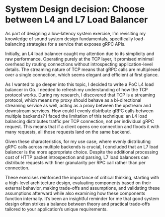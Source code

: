 # System Design decision: Choose between L4 and L7 Load Balancer

As part of designing a low-latency system exercise, I’m revisiting my knowledge of sound system design fundamentals, specifically load-balancing strategies for a service that exposes gRPC APIs.

Initially, an L4 load balancer caught my attention due to its simplicity and raw performance. Operating purely at the TCP layer, it promised minimal overhead by routing connections without introspecting application-level details. The streaming nature of TCP means that gRPC calls are multiplexed over a single connection, which seems elegant and efficient at first glance.

As I wanted to go deeper into this topic, I decided to write a PoC L4 load balancer in Go. I needed to refresh my understanding of how the TCP protocol works. During my research, I discovered that TCP is a streaming protocol, which means my proxy should behave as a bi-directional streaming service as well, acting as a proxy between the upstream and downstream services. How could I evenly distribute gRPC calls between multiple backends? I faced the limitation of this technique: an L4 load balancing distributes traffic per TCP connection, not per individual gRPC request. This means that if a client opens one connection and floods it with many requests, all those requests land on the same backend.

Given these characteristics, for my use case, where evenly distributing gRPC calls across multiple backends is crucial, I concluded that an L7 load balancer is the more appropriate choice. Despite the additional processing cost of HTTP packet introspection and parsing, L7 load balancers can distribute requests with finer granularity per RPC call rather than per connection.

These exercises reinforced the importance of critical thinking, starting with a high-level architecture design, evaluating components based on their external behavior, making trade-offs and assumptions, and validating these assumptions afterward while also examining how these components function internally. It’s been an insightful reminder for me that good system design often strikes a balance between theory and practical trade-offs tailored to your application’s unique requirements.
